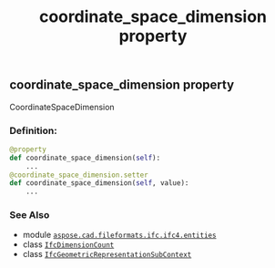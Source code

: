 ﻿---
title: coordinate_space_dimension property
second_title: Aspose.CAD for Python via .NET API References
description: 
type: docs
weight: 50
url: /aspose.cad.fileformats.ifc.ifc4.entities/ifcgeometricrepresentationsubcontext/coordinate_space_dimension/
is_root: false
---

## coordinate_space_dimension property


CoordinateSpaceDimension
### Definition:
```python
@property
def coordinate_space_dimension(self):
    ...
@coordinate_space_dimension.setter
def coordinate_space_dimension(self, value):
    ...
```

### See Also
* module [`aspose.cad.fileformats.ifc.ifc4.entities`](../../)
* class [`IfcDimensionCount`](/cad/python-net/aspose.cad.fileformats.ifc.ifc4.types/ifcdimensioncount)
* class [`IfcGeometricRepresentationSubContext`](/cad/python-net/aspose.cad.fileformats.ifc.ifc4.entities/ifcgeometricrepresentationsubcontext)
